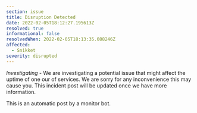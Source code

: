 ```yaml
---
section: issue
title: Disruption Detected
date: 2022-02-05T18:12:27.195613Z
resolved: true
informational: false
resolvedWhen: 2022-02-05T18:13:35.088246Z
affected:
  - Snikket
severity: disrupted
---
```

*Investigating* - We are investigating a potential issue that might affect the uptime of one our of services. We are sorry for any inconvenience this may cause you. This incident post will be updated once we have more information.

This is an automatic post by a monitor bot.
        